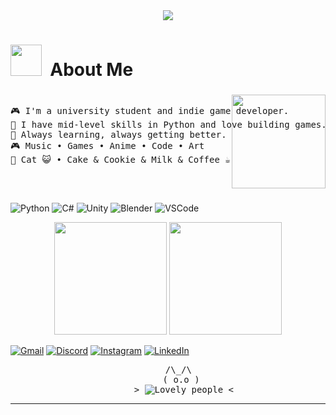 <!-- แบนเนอร์เท่ ๆ -->
<div align="center">
<img src="https://capsule-render.vercel.app/api?type=waving&color=0d1117,4e91f9,0d1117&height=250&section=header&text=Yoo%20I'm%20BKung!&fontSize=50&fontColor=ffffff&animation=twinkling" />
</div>

# <img src="https://user-images.githubusercontent.com/74038190/213844263-a8897a51-32f4-4b3b-b5c2-e1528b89f6f3.png" width="50px" /> &nbsp;About Me

###

<pre>
  <img align="right" height="150" src="https://i.pinimg.com/736x/98/cc/1f/98cc1f81461402fad97bd5731e97d382.jpg"  />
🎮 I'm a university student and indie game developer.  
🐍 I have mid-level skills in Python and love building games.  
🚀 Always learning, always getting better.  
🎮 Music • Games • Anime • Code • Art  
🐾 Cat 😺 • Cake & Cookie & Milk & Coffee ☕
</pre>

###

![Python](https://img.shields.io/badge/Python-3776AB?style=for-the-badge&logo=python&logoColor=white)
![C#](https://img.shields.io/badge/C%23-239120?style=for-the-badge&logo=c-sharp&logoColor=white)
![Unity](https://img.shields.io/badge/Unity-000000?style=for-the-badge&logo=unity&logoColor=white)
![Blender](https://img.shields.io/badge/Blender-F5792A?style=for-the-badge&logo=blender&logoColor=white)
![VSCode](https://img.shields.io/badge/VS_Code-007ACC?style=for-the-badge&logo=visual-studio-code&logoColor=white)

<p align="center">
  <img src="https://github-readme-stats.vercel.app/api/top-langs/?username=BKungBK&show_icons=true&theme=tokyonight&hide_border=true&border_radius=10" height="180"/>
  <img src="https://github-readme-streak-stats.herokuapp.com/?user=BKungBK&theme=tokyonight&hide_border=true&border_radius=10" height="180"/>
</p>

[![Gmail](https://img.shields.io/badge/-bkungbk12@gmail.com-c14438?style=for-the-badge&logo=Gmail&logoColor=white)](mailto:bkungbk12@gmail.com)
[![Discord](https://img.shields.io/badge/Discord-bkungbk-7289DA?style=for-the-badge&logo=discord&logoColor=white)](https://discord.com/users/yourdiscordid)
[![Instagram](https://img.shields.io/badge/Instagram-@bkung_bk-E4405F?style=for-the-badge&logo=instagram&logoColor=white)](https://www.instagram.com/bkung_bk/)
[![LinkedIn](https://img.shields.io/badge/LinkedIn-Coming%20Soon-blue?style=for-the-badge&logo=linkedin&logoColor=white)](#)

<pre align="center">
      /\_/\  
      ( o.o ) 
      > <img src="https://komarev.com/ghpvc/?username=BKungBK&style=for-the-badge&color=3D365C&label=view" alt="Lovely people" /> <
</pre>

---
